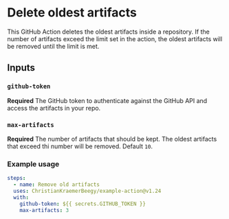 # Delete oldest artifacts 

This GitHub Action deletes the oldest artifacts inside a repository. If the number of artifacts exceed the limit set in the action, the oldest artifacts will be removed until the limit is met.

## Inputs

### `github-token`

**Required** The GitHub token to authenticate against the GitHub API and access the artifacts in your repo.

### `max-artifacts`

**Required** The number of artifacts that should be kept. The oldest artifacts that exceed thi number will be removed. Default `10`.


### Example usage
```yml
steps:
  - name: Remove old artifacts
  uses: ChristianKraemerBeegy/example-action@v1.24
  with:
  	github-token: ${{ secrets.GITHUB_TOKEN }}
  	max-artifacts: 3
```